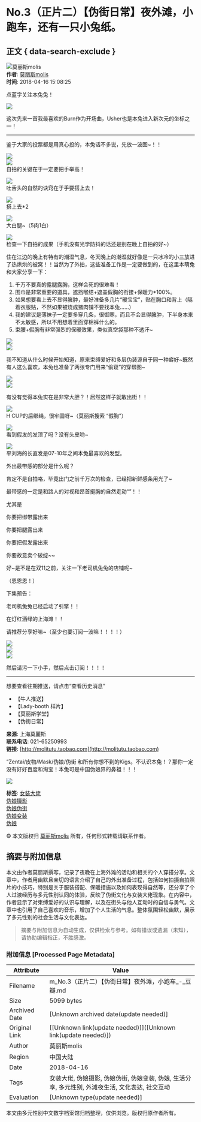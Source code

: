 # No.3（正片二）【伪街日常】夜外滩，小跑车，还有一只小兔纸。

## 正文 { data-search-exclude }


![莫丽斯molis](https://img9.doubanio.com/icon/u52517098-6.jpg)  
**作者**: [莫丽斯molis](https://www.douban.com/people/manaminanase/)  
**时间**: 2018-04-16 15:08:25  

点蓝字关注本兔兔！  

![](https://img1.doubanio.com/view/note/l/public/p49898960.webp)  

这次先来一首我最喜欢的Burn作为开场曲，Usher也是本兔进入新次元的坐标之一！

---

鉴于大家的投票都是用真心投的，本兔话不多说，先放一波图~！！

![](https://img2.doubanio.com/view/note/l/public/p49898961.webp)  
![](https://img3.doubanio.com/view/note/l/public/p49898962.webp)  
自拍的关键在于一定要把手举高！

![](https://img3.doubanio.com/view/note/l/public/p49898963.webp)  
吐舌头的自然的诀窍在于手要搭上去！

![](https://img9.doubanio.com/view/note/l/public/p49898965.webp)  
搭上去\*2

![](https://img9.doubanio.com/view/note/l/public/p49898964.webp)  
大白腿~（5肉1白）

![](https://img3.doubanio.com/view/note/l/public/p49898967.webp)  
检查一下自拍的成果（手机没有光学防抖的话还是别在晚上自拍的好~）

住在江边的晚上有特有的潮湿气息，冬天晚上的潮湿就好像是一只冰冷的小三放进了热烘烘的被窝！！当然为了外拍，这些准备工作是一定要做到的，在这里本萌兔和大家分享一下：

1. 千万不要真的露腿露胸，这样会死的很难看！
2. 围巾是非常重要的道具，遮挡喉结+遮盖假胸的衔接+保暖力\*100%。
3. 如果想要看上去不显得臃肿，最好准备多几片“暖宝宝”，贴在胸口和背上（隔着衣服贴，不然如果被烧成猪肉铺不要找本兔……）
4. 我的建议是薄袜子一定要多穿几条，很御寒，而且不会显得臃肿，下半身本来不太敏感，所以不用想着里面穿棉裤什么的。
5. 束腰+假胸有非常强烈的保暖效果，类似真空袋那种不透汗~

![](https://img9.doubanio.com/view/note/l/public/p49898966.webp)  
![](https://img1.doubanio.com/view/note/l/public/p49898969.webp)  

我不知道从什么时候开始知道，原来束缚爱好和多层伪装源自于同一种癖好~既然有人这么喜欢，本兔也准备了两张专门用来“偷窥”的穿帮图~

![](https://img1.doubanio.com/view/note/l/public/p49898968.webp)  
![](https://img2.doubanio.com/view/note/l/public/p49898971.webp)  

有没有觉得本兔实在是非常大胆？！居然这样子就敢出街！！

![](https://img1.doubanio.com/view/note/l/public/p49898970.webp)  
H CUP的后绑绳，很牢固呀~（莫丽斯搜索 “假胸”）

![](https://img3.doubanio.com/view/note/l/public/p49898972.webp)  
看到假发的发顶了吗？没有头皮哟~

![](https://img3.doubanio.com/view/note/l/public/p49898973.webp)  
平刘海的长直发是07-10年之间本兔最喜欢的发型。

外出最带感的部分是什么呢？

肯定不是自拍咯，毕竟出门之前千万次的检查，已经把新鲜感条用光了~

最带感的一定是和路人的对视和昂首挺胸的自然走动“”！！

尤其是

你要把绑带露出来

你要把腿露出来

你要把假发露出来

你要故意卖个破绽~~

好~是不是在双11之前，关注一下老司机兔兔的店铺呢~

（恩恩恩！）

下集预告：

老司机兔兔已经启动了引擎！！

在灯红酒绿的上海滩！！

请推荐分享好嘛~（至少也要订阅一波嘛！！！！）

![](https://img9.doubanio.com/view/note/l/public/p49898975.webp)  
![](https://img9.doubanio.com/view/note/l/public/p49898974.webp)  
![](https://img3.doubanio.com/view/note/l/public/p49898977.webp)  

然后请污一下小手，然后点击订阅！！！！

---

想要查看往期推送，请点击“查看历史消息”

- 【牛人推送】
- 【Lady-booth 样片】
- 【莫丽斯学堂】
- 【伪街日常】

**来源**: 上海莫麗斯  
**联系电话**: 021-65250993  
**链接**: [http://molitutu.taobao.com](http://molitutu.taobao.com)  

“Zentai/皮物/Mask/伪娘/伪街 和所有你想不到的Kigs。不认识本兔！？那你一定没有好好百度和淘宝！本兔可是中国伪娘界的鼻祖！！！

![](https://img1.doubanio.com/view/note/l/public/p49898978.webp)  

**标签**: [女装大佬](https://www.douban.com/note/tags/%E5%A5%B3%E8%A3%85%E5%A4%A7%E4%BD%AC?people=manaminanase&all=1)  
[伪娘摄影](https://www.douban.com/note/tags/%E4%BC%AA%E5%A8%98%E6%91%84%E5%BD%B1?people=manaminanase&all=1)  
[伪娘伪街](https://www.douban.com/note/tags/%E4%BC%AA%E5%A8%98%E4%BC%AA%E8%A1%97?people=manaminanase&all=1)  
[伪娘变装](https://www.douban.com/note/tags/%E4%BC%AA%E5%A8%98%E5%8F%98%E8%A3%85?people=manaminanase&all=1)  
[伪娘](https://www.douban.com/note/tags/%E4%BC%AA%E5%A8%98?people=manaminanase&all=1)  

© 本文版权归 [莫丽斯molis](https://www.douban.com/people/manaminanase/) 所有，任何形式转载请联系作者。
<!-- tcd_original_link https://m.douban.com/note/665863803/ -->


## 摘要与附加信息

<!-- tcd_abstract -->
本文由作者莫丽斯撰写，记录了夜晚在上海外滩的活动和相关的个人穿搭分享。文章中，作者用幽默且亲切的语言介绍了自己的外出准备过程，包括如何拍摄自拍照片的小技巧，特别是关于服装搭配、保暖措施以及如何表现得自然等，还分享了个人过渡经历与多元性别认同的体验，反映了伪街文化与女装大佬现象。在内容中，作者显示了对束缚爱好的认识与理解，以及在街头与他人互动时的自信与勇气。文章中也引用了自己喜欢的音乐，增加了个人生活的气息。整体氛围轻松幽默，展示了多元性别的社会生活与文化表达。
<!-- tcd_abstract_end -->

> 摘要与附加信息为自动生成，仅供检索与参考。如有错误或遗漏（未知），请协助编辑指正，不胜感激。

### 附加信息 [Processed Page Metadata]

| Attribute       | Value                                  |
|-----------------|----------------------------------------|
| Filename        | m_No.3（正片二）【伪街日常】夜外滩，小跑车_-_豆瓣.md                             |
| Size            | 5099 bytes                           |
| Archived Date   | [Unknown archived date(update needed)]                             |
| Original Link   | [[Unknown link(update needed)]]([Unknown link(update needed)])                       |
| Author          | 莫丽斯molis                               |
| Region          | 中国大陆                               |
| Date            | 2018-04-16                                 |
| Tags            | 女装大佬, 伪娘摄影, 伪娘伪街, 伪娘变装, 伪娘, 生活分享, 多元性别, 外滩夜生活, 文化表达, 社交互动                                 |
| Evaluation            | [Unknown type(update needed)]                                 |
<!-- tcd_table_end -->

本文由多元性别中文数字档案馆归档整理，仅供浏览。版权归原作者所有。
